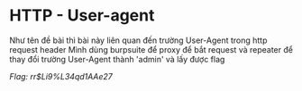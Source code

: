 # HTTP - User-agent

Như tên đề bài thì bài này liên quan đến trường User-Agent trong http request header
Mình dùng burpsuite để proxy để bắt request và repeater để thay đổi trường User-Agent thành 'admin' và lấy được flag

*Flag: rr$Li9%L34qd1AAe27*